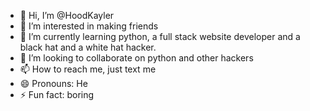 - 👋 Hi, I’m @HoodKayler
- 👀 I’m interested in making friends 
- 🌱 I’m currently learning python, a full stack website developer and a black hat and a white hat hacker. 
- 💞️ I’m looking to collaborate on python and other hackers 
- 📫 How to reach me, just text me 
- 😄 Pronouns: He 
- ⚡ Fun fact: boring 

<!---
HoodKayler/HoodKayler is a ✨ special ✨ repository because its `README.md` (this file) appears on your GitHub profile.
You can click the Preview link to take a look at your changes.
--->
